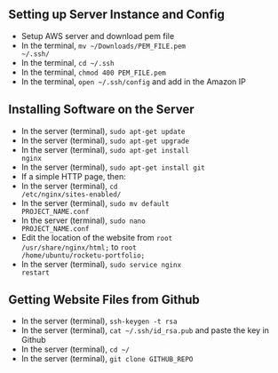 ## Setting up Server Instance and Config
* Setup AWS server and download pem file
* In the terminal, <code>mv ~/Downloads/PEM_FILE.pem ~/.ssh/</code>
* In the terminal, <code>cd ~/.ssh</code>
* In the terminal, <code>chmod 400 PEM_FILE.pem</code>
* In the terminal, <code>open ~/.ssh/config</code> and add in the Amazon IP

## Installing Software on the Server
* In the server (terminal),  <code>sudo apt-get update</code>
* In the server (terminal),  <code>sudo apt-get upgrade</code>
* In the server (terminal),  <code>sudo apt-get install nginx</code>
* In the server (terminal),  <code>sudo apt-get install git</code>
* If a simple HTTP page, then:
* In the server (terminal),  <code>cd /etc/nginx/sites-enabled/</code>
* In the server (terminal),  <code>sudo mv default PROJECT_NAME.conf</code>
* In the server (terminal),  <code>sudo nano PROJECT_NAME.conf</code>
* Edit the location of the website from <code>root /usr/share/nginx/html;</code> to <code>root /home/ubuntu/rocketu-portfolio;</code>
* In the server (terminal),  <code>sudo service nginx restart</code>

## Getting Website Files from Github
* In the server (terminal),  <code>ssh-keygen -t rsa</code>
* In the server (terminal),  <code>cat ~/.ssh/id_rsa.pub</code> and paste the key in Github
* In the server (terminal),  <code>cd ~/</code>
* In the server (terminal),  <code>git clone GITHUB_REPO</code>
